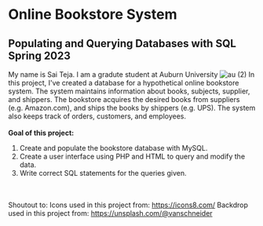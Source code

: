 #                                           Online Bookstore System
##                                        Populating and Querying Databases with SQL Spring 2023

My name is Sai Teja. I am a gradute student at Auburn University ![au (2)](https://user-images.githubusercontent.com/95582826/234148441-84e5586c-3773-4c86-ad77-10f691f02cd0.png)
In this project, I've created a database for a hypothetical online bookstore system.
The system maintains information about books, subjects, supplier, and shippers. The
bookstore acquires the desired books from suppliers (e.g. Amazon.com), and ships the
books by shippers (e.g. UPS). The system also keeps track of orders, customers, and
employees.
<br></br>
<strong>Goal of this project:</strong>
1. Create and populate the bookstore database with MySQL.
2. Create a user interface using PHP and HTML to query and modify the data.
3. Write correct SQL statements for the queries given.

  <br></br>
Shoutout to:
Icons used in this project from:      https://icons8.com/
Backdrop used in this project from:   https://unsplash.com/@vanschneider
